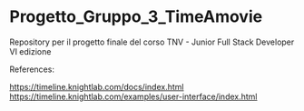 # Progetto_Gruppo_3_TimeAmovie
Repository per il progetto finale del corso TNV - Junior Full Stack Developer VI edizione

References:

https://timeline.knightlab.com/docs/index.html  
https://timeline.knightlab.com/examples/user-interface/index.html
